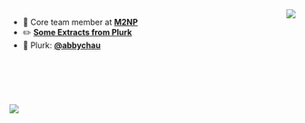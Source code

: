 <img align="right" src="https://github-readme-stats.vercel.app/api?username=abbychau&show_icons=true&hide_title=true" />



- :page_facing_up: Core team member at **[M2NP](https://github.com/m2np-Development-Group/m2npapp)**
- :pencil2:	**[Some Extracts from Plurk](https://abbychau.github.io)**
- :star2:	Plurk: **[@abbychau](https://www.plurk.com/abbychau)**

<br />
<br />
<br />
<br />

![](https://abbychau.github.io/_resources/6c8706ded67b45578688005ca4d387af.png)
